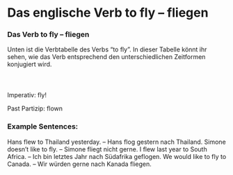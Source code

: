 # Das englische Verb to fly – fliegen

[](http://www.jabbalab.com/blog/wp-content/uploads/2012/01/to-fly.jpg)

### Das Verb to fly – fliegen

Unten ist die Verbtabelle des Verbs “to fly”. In dieser Tabelle könnt ihr sehen, wie das Verb entsprechend den unterschiedlichen Zeitformen konjugiert wird. 

### 


 

Imperativ: fly!

Past Partizip: flown

### Example Sentences:

Hans flew to Thailand yesterday. – Hans flog gestern nach Thailand.
Simone doesn’t like to fly. – Simone fliegt nicht gerne.
I flew last year to South Africa. – Ich bin letztes Jahr nach Südafrika geflogen.
We would like to fly to Canada. – Wir würden gerne nach Kanada fliegen.  
